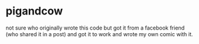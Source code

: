 # pigandcow
not sure who originally wrote this code but got it from a facebook friend (who shared it in a post) and got it to work and wrote my own comic with it.
